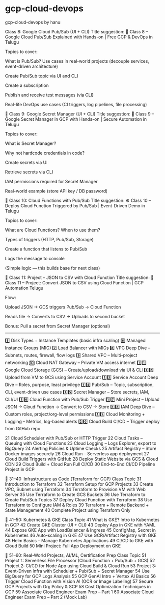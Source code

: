 # gcp-cloud-devops
gcp-cloud-devops by hanu

Class 8: Google Cloud Pub/Sub (UI + CLI)
Title suggestion:
📩 Class 8 – Google Cloud Pub/Sub Explained with Hands-on | Free GCP & DevOps in Telugu

Topics to cover:

What is Pub/Sub? Use cases in real-world projects (decouple services, event-driven architecture)

Create Pub/Sub topic via UI and CLI

Create a subscription

Publish and receive test messages (via CLI)

Real-life DevOps use cases (CI triggers, log pipelines, file processing)

🔸 Class 9: Google Secret Manager (UI + CLI)
Title suggestion:
🔐 Class 9 – Google Secret Manager in GCP with Hands-on | Secure Automation in Telugu

Topics to cover:

What is Secret Manager?

Why not hardcode credentials in code?

Create secrets via UI

Retrieve secrets via CLI

IAM permissions required for Secret Manager

Real-world example (store API key / DB password)

🔸 Class 10: Cloud Functions with Pub/Sub
Title suggestion:
⚙️ Class 10 – Deploy Cloud Function Triggered by Pub/Sub | Event-Driven Demo in Telugu

Topics to cover:

What are Cloud Functions? When to use them?

Types of triggers (HTTP, Pub/Sub, Storage)

Create a function that listens to Pub/Sub

Logs the message to console

(Simple logic — this builds base for next class)

🔸 Class 11: Project – JSON to CSV with Cloud Function
Title suggestion:
📁 Class 11 – Project: Convert JSON to CSV using Cloud Function | GCP Automation Telugu

Flow:

Upload JSON → GCS triggers Pub/Sub → Cloud Function

Reads file → Converts to CSV → Uploads to second bucket

Bonus: Pull a secret from Secret Manager (optional)



-------------
5️⃣	Disk Types + Instance Templates (basic infra scaling)
6️⃣	Managed Instance Groups (MIG)
7️⃣	Load Balancer with MIGs
8️⃣	VPC Deep Dive – Subnets, routes, firewall, flow logs
9️⃣	Shared VPC – Multi-project networking
🔟	Cloud NAT Gateway – Private VM access internet
1️⃣1️⃣	Google Cloud Storage (GCS) – Create/upload/download via UI & CLI
1️⃣2️⃣	Upload from VM to GCS using Service Account
1️⃣3️⃣	Service Account Deep Dive – Roles, purpose, least privilege
1️⃣4️⃣	Pub/Sub – Topic, subscription, CLI, event-driven use cases
1️⃣5️⃣	Secret Manager – Store secrets, IAM, CLI/UI
1️⃣6️⃣	Cloud Function with Pub/Sub Trigger
1️⃣7️⃣	Mini Project – Upload JSON → Cloud Function → Convert to CSV → Store
1️⃣8️⃣	IAM Deep Dive – Custom roles, project/org-level permissions
1️⃣9️⃣	Cloud Monitoring + Logging – Metrics, log-based alerts
2️⃣0️⃣	Cloud Build CI/CD – Trigger deploy from GitHub repo


21	Cloud Scheduler with Pub/Sub or HTTP Trigger
22	Cloud Tasks – Queuing with Cloud Functions
23	Cloud Logging – Logs Explorer, export to BigQuery
24	Alerting Policies & Uptime Checks
25	Artifact Registry – Store Docker images securely
26	Cloud Run – Serverless app deployment
27	Cloud Build Triggers with GitHub
28	Deploy Static Website via GCS & Cloud CDN
29	Cloud Build + Cloud Run Full CI/CD
30	End-to-End CI/CD Pipeline Project in GCP

🔹 31–40: Infrastructure as Code (Terraform for GCP)
Class	Topic
31	Introduction to Terraform
32	Terraform Setup for GCP Projects
33	Create VPC, Subnet using Terraform
34	Terraform to Provision VM with Web Server
35	Use Terraform to Create GCS Buckets
36	Use Terraform to Create Pub/Sub Topics
37	Deploy Cloud Function with Terraform
38	Use Terraform to Configure IAM & Roles
39	Terraform + Remote Backend + State Management
40	Complete Project using Terraform Only

🔹 41–50: Kubernetes & GKE
Class	Topic
41	What is GKE? Intro to Kubernetes in GCP
42	Create GKE Cluster (UI + CLI)
43	Deploy App in GKE with YAML
44	Expose GKE App with LoadBalancer & Ingress
45	ConfigMap, Secret in Kubernetes
46	Auto-scaling in GKE
47	Use GCR/Artifact Registry with GKE
48	Helm Basics – Manage Kubernetes Applications
49	CI/CD to GKE with Cloud Build
50	Mini Project: Full App Deployment on GKE

🔹 51–60: Real-World Projects, AI/ML, Certification Prep
Class	Topic
51	Project 1: Serverless File Processor (Cloud Function + Pub/Sub + GCS)
52	Project 2: CI/CD for Node App using Cloud Build & Cloud Run
53	Project 3: Event-Driven Infra with Scheduler + Pub/Sub + Secret Manager
54	Use BigQuery for GCP Logs Analysis
55	GCP GenAI Intro + Vertex AI Basics
56	Trigger Cloud Function with Vision AI (OCR or Image Labeling)
57	Secure GCP Projects with Org Policy & SCP
58	Cost Optimization Techniques in GCP
59	Associate Cloud Engineer Exam Prep – Part 1
60	Associate Cloud Engineer Exam Prep – Part 2 (Mock Lab)
